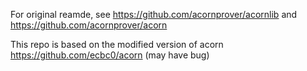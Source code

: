 For original reamde, see https://github.com/acornprover/acornlib and https://github.com/acornprover/acorn

This repo is based on the modified version of acorn https://github.com/ecbc0/acorn (may have bug)